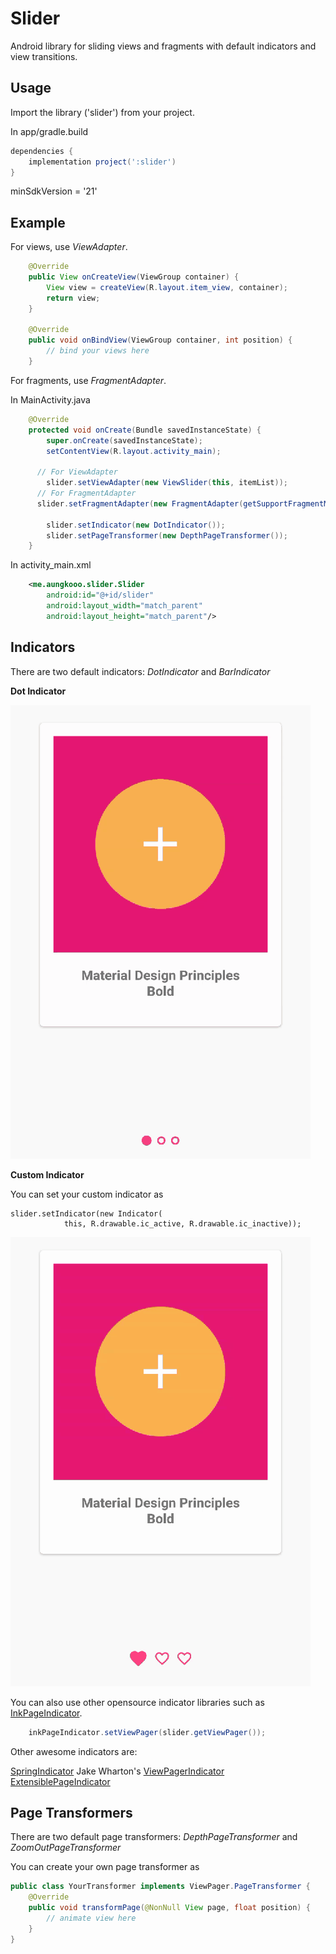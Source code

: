 # Slider
Android library for sliding views and fragments with default indicators and view transitions.

Usage
-----
Import the library ('slider') from your project.

In app/gradle.build

```groovy
dependencies {
    implementation project(':slider')
}
```

minSdkVersion = '21'

Example
-------

For views, use *ViewAdapter*.

```java
    @Override
    public View onCreateView(ViewGroup container) {
        View view = createView(R.layout.item_view, container);
        return view;
    }

    @Override
    public void onBindView(ViewGroup container, int position) {
        // bind your views here
    }
```

For fragments, use *FragmentAdapter*.
    
In MainActivity.java

```java
    @Override
    protected void onCreate(Bundle savedInstanceState) {
        super.onCreate(savedInstanceState);
        setContentView(R.layout.activity_main);

	  // For ViewAdapter
        slider.setViewAdapter(new ViewSlider(this, itemList));
	  // For FragmentAdapter
	  slider.setFragmentAdapter(new FragmentAdapter(getSupportFragmentManager(), fragmentList));
	  
        slider.setIndicator(new DotIndicator());
        slider.setPageTransformer(new DepthPageTransformer());
    }
```
    
In activity_main.xml

```xml
    <me.aungkooo.slider.Slider
        android:id="@+id/slider"
        android:layout_width="match_parent"
        android:layout_height="match_parent"/>
```

Indicators
----------
There are two default indicators: *DotIndicator* and *BarIndicator*

**Dot Indicator**

![screenrecord](/resource/default_indicator.gif)

**Custom Indicator**

You can set your custom indicator as

	slider.setIndicator(new Indicator(
                this, R.drawable.ic_active, R.drawable.ic_inactive));

![screenrecord](/resource/custom_indicator.gif)

You can also use other opensource indicator libraries such as [InkPageIndicator](https://github.com/DavidPacioianu/InkPageIndicator).

```java
    inkPageIndicator.setViewPager(slider.getViewPager());
````

Other awesome indicators are:

[SpringIndicator](https://github.com/chenupt/SpringIndicator)
Jake Wharton's [ViewPagerIndicator](https://github.com/JakeWharton/ViewPagerIndicator)
[ExtensiblePageIndicator](https://github.com/merhold/extensible-page-indicator)

Page Transformers
-----------------
There are two default page transformers: *DepthPageTransformer* and *ZoomOutPageTransformer*

You can create your own page transformer as

```java
public class YourTransformer implements ViewPager.PageTransformer {
    @Override
    public void transformPage(@NonNull View page, float position) {
        // animate view here
    }
}
```